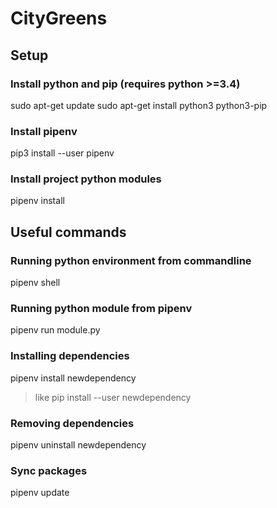 # CityGreens

## Setup
### Install python and pip (requires python >=3.4)
sudo apt-get update
sudo apt-get install python3 python3-pip

### Install pipenv
pip3 install --user pipenv

### Install project python modules
pipenv install

## Useful commands
### Running python environment from commandline
pipenv shell

### Running python module from pipenv
pipenv run module.py

### Installing dependencies
pipenv install newdependency 
>like pip install --user newdependency

### Removing dependencies
pipenv uninstall newdependency

### Sync packages
pipenv update
